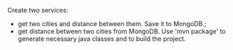 Create two services:
- get two cities and distance between them. Save it to MongoDB.;
- get distance between two cities from MongoDB.
Use 'mvn package' to generate necessary java classes and to build the project.
